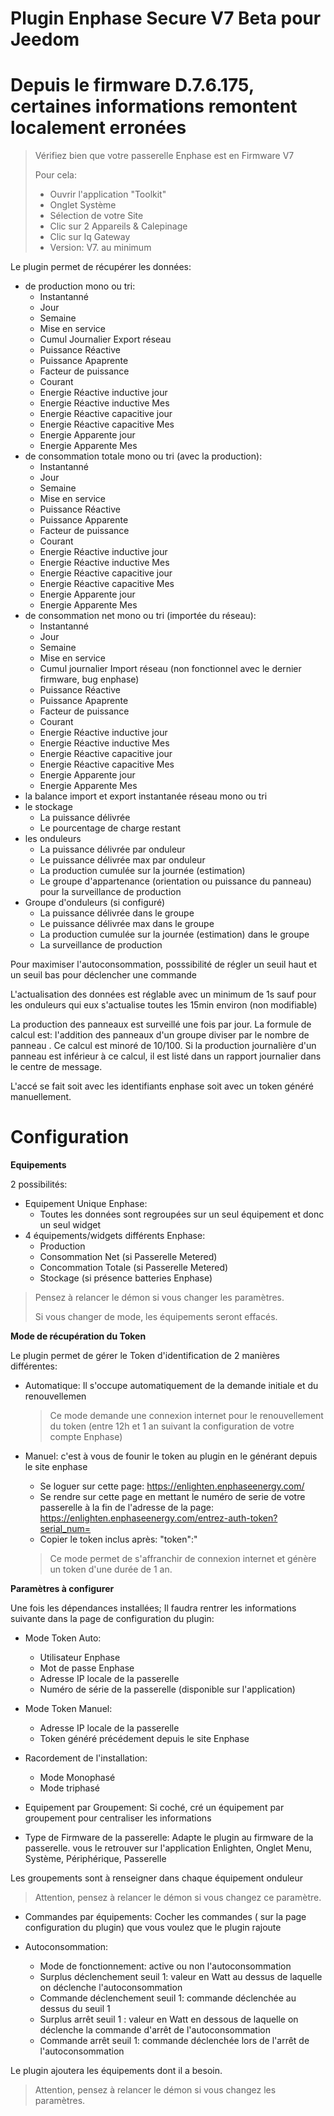 # Plugin Enphase Secure V7 Beta pour Jeedom

# Depuis le firmware D.7.6.175, certaines informations remontent localement erronées

> Vérifiez bien que votre passerelle Enphase est en Firmware V7
> 
> Pour cela:
> * Ouvrir l'application "Toolkit"
> * Onglet Système
> * Sélection de votre Site
> * Clic sur 2 Appareils & Calepinage
> * Clic sur Iq Gateway
> * Version: V7. au minimum

Le plugin permet de récupérer les données: 
* de production mono ou tri:
    * Instantanné
    * Jour
    * Semaine
    * Mise en service
    * Cumul Journalier Export réseau
    * Puissance Réactive
    * Puissance Apaprente
    * Facteur de puissance
    * Courant
    * Energie Réactive inductive jour
    * Energie Réactive inductive Mes
    * Energie Réactive capacitive jour
    * Energie Réactive capacitive Mes
    * Energie Apparente jour
    * Energie Apparente Mes
* de consommation totale mono ou tri (avec la production):
    * Instantanné
    * Jour
    * Semaine
    * Mise en service
    * Puissance Réactive
    * Puissance Apparente
    * Facteur de puissance
    * Courant
    * Energie Réactive inductive jour
    * Energie Réactive inductive Mes
    * Energie Réactive capacitive jour
    * Energie Réactive capacitive Mes
    * Energie Apparente jour
    * Energie Apparente Mes
* de consommation net mono ou tri (importée du réseau):
    * Instantanné
    * Jour
    * Semaine
    * Mise en service
    * Cumul journalier Import réseau (non fonctionnel avec le dernier firmware, bug enphase)
    * Puissance Réactive
    * Puissance Apaprente
    * Facteur de puissance
    * Courant
    * Energie Réactive inductive jour
    * Energie Réactive inductive Mes
    * Energie Réactive capacitive jour
    * Energie Réactive capacitive Mes
    * Energie Apparente jour
    * Energie Apparente Mes
* la balance import et export instantanée réseau mono ou tri
* le stockage
    * La puissance délivrée
    * Le pourcentage de charge restant
* les onduleurs
    * La puissance délivrée par onduleur
    * Le puissance délivrée max par onduleur
    * La production cumulée sur la journée (estimation)
    * Le groupe d'appartenance (orientation ou puissance du panneau) pour la surveillance de production
* Groupe d'onduleurs (si configuré)
    * La puissance délivrée dans le groupe
    * Le puissance délivrée max dans le groupe
    * La production cumulée sur la journée (estimation) dans le groupe
    * La surveillance de production


Pour maximiser l'autoconsommation, posssibilité de régler un seuil haut et un seuil bas pour déclencher une commande

L'actualisation des données est réglable avec un minimum de 1s sauf pour les onduleurs qui eux s'actualise toutes les 15min environ (non modifiable)

La production des panneaux est surveillé une fois par jour. La formule de calcul est: l'addition des panneaux d'un groupe diviser par le nombre de panneau . Ce calcul est minoré de 10/100. Si la production journalière d'un panneau est inférieur à ce calcul, il est listé dans un rapport journalier dans le centre de message.

L'accé se fait soit avec les identifiants enphase soit avec un token généré manuellement.

# Configuration

**Equipements**

2 possibilités:
* Equipement Unique Enphase: 
   * Toutes les données sont regroupées sur un seul équipement et donc un seul widget
* 4 équipements/widgets différents Enphase:
   * Production
   * Consommation Net (si Passerelle Metered)
   * Concommation Totale (si Passerelle Metered)
   * Stockage (si présence batteries Enphase)
   
> Pensez à relancer le démon si vous changer les paramètres.
>
> Si vous changer de mode, les équipements seront effacés.

**Mode de récupération du Token**

Le plugin permet de gérer le Token d'identification de 2 manières différentes:
* Automatique: Il s'occupe automatiquement de la demande initiale et du renouvellemen
   > Ce mode demande une connexion internet pour le renouvellement du token (entre 12h et 1 an suivant la configuration de votre compte Enphase)

* Manuel: c'est à vous de founir le token au plugin en le générant depuis le site enphase
   * Se loguer sur cette page: https://enlighten.enphaseenergy.com/
   * Se rendre sur cette page en mettant le numéro de serie de votre passerelle à la fin de l'adresse de la page:  https://enlighten.enphaseenergy.com/entrez-auth-token?serial_num=<LE NUMERO DE SERIE DE VOTRE PASSERELLE> 
   * Copier le token inclus après: "token":"
   > Ce mode permet de s'affranchir de connexion internet et génère un token d'une durée de 1 an.

**Paramètres à configurer**

Une fois les dépendances installées;
Il faudra  rentrer les informations suivante dans la page de configuration du plugin:
* Mode Token Auto:
   * Utilisateur Enphase
   * Mot de passe Enphase
   * Adresse IP locale de la passerelle
   * Numéro de série de la passerelle (disponible sur l'application)
* Mode Token Manuel:
   * Adresse IP locale de la passerelle
   * Token généré précédement depuis le site Enphase

* Racordement de l'installation:
   * Mode Monophasé
   * Mode triphasé

* Equipement par Groupement:
Si coché, cré un équipement par groupement pour centraliser les informations

* Type de Firmware de la passerelle:
Adapte le plugin au firmware de la passerelle. vous le retrouver sur l'application Enlighten, Onglet Menu, Système, Périphérique, Passerelle

Les groupements sont à renseigner dans chaque équipement onduleur
>Attention, pensez à relancer le démon si vous changez ce paramètre.

* Commandes par équipements:
Cocher les commandes ( sur la page configuration du plugin) que vous voulez que le plugin rajoute

* Autoconsommation:
   * Mode de fonctionnement: active ou non l'autoconsommation
   * Surplus déclenchement seuil 1: valeur en Watt au dessus de laquelle on déclenche l'autoconsommation
   * Commande déclenchement seuil 1: commande déclenchée au dessus du seuil 1
   * Surplus arrêt seuil 1 : valeur en Watt en dessous de laquelle on déclenche la commande d'arrêt de l'autoconsommation
   * Commande arrêt seuil 1: commande déclenchée lors de l'arrêt de l'autoconsommation

Le plugin ajoutera les équipements dont il a besoin.

>Attention, pensez à relancer le démon si vous changez les paramètres.
